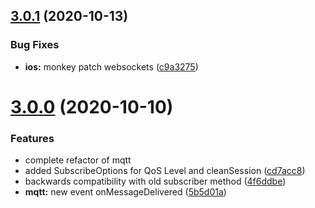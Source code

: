 ## [3.0.1](https://github.com/edusperoni/nativescript-mqtt/compare/v3.0.0...v3.0.1) (2020-10-13)


### Bug Fixes

* **ios:** monkey patch websockets ([c9a3275](https://github.com/edusperoni/nativescript-mqtt/commit/c9a327532068a29a03fc7d43fed791dbd71401e5))



# [3.0.0](https://github.com/edusperoni/nativescript-mqtt/compare/5b5d01a904665793ef3345031b71bd66fb8b12a0...v3.0.0) (2020-10-10)


### Features

* complete refactor of mqtt
* added SubscribeOptions for QoS Level and cleanSession ([cd7acc8](https://github.com/edusperoni/nativescript-mqtt/commit/cd7acc8b50a48ad3d933ef23ea1e8ff3b909b9b5))
* backwards compatibility with old subscriber method ([4f6ddbe](https://github.com/edusperoni/nativescript-mqtt/commit/4f6ddbe63d7e521e13d13a5275d96a159c313399))
* **mqtt:** new event onMessageDelivered ([5b5d01a](https://github.com/edusperoni/nativescript-mqtt/commit/5b5d01a904665793ef3345031b71bd66fb8b12a0))



